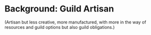 # Background: Guild Artisan

(Artisan but less creative, more manufactured, with more in the way of resources and guild options but also guild obligations.)

